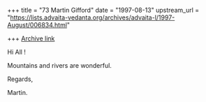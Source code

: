 +++
title = "73 Martin Gifford"
date = "1997-08-13"
upstream_url = "https://lists.advaita-vedanta.org/archives/advaita-l/1997-August/006834.html"

+++
[Archive link](https://lists.advaita-vedanta.org/archives/advaita-l/1997-August/006834.html)

Hi All !

Mountains and rivers are wonderful.

Regards,

Martin.

